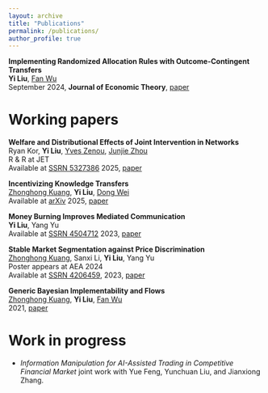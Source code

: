 ```yaml
---
layout: archive
title: "Publications"
permalink: /publications/
author_profile: true
---
```

**Implementing Randomized Allocation Rules with Outcome-Contingent Transfers**<br>
**Yi Liu**, [Fan Wu](<https://www.fanwu.info/>)<br>
September 2024, **Journal of Economic Theory**, [paper](<https://doi.org/10.1016/j.jet.2024.105878>)


Working papers
======
**Welfare and Distributional Effects of Joint Intervention in Networks**<br>
Ryan Kor, **Yi Liu**, [Yves Zenou](<https://sites.google.com/site/yvesbzenou/home>), [Junjie Zhou](<https://zhoujunjie.weebly.com/>)<br>
R & R at  JET<br>
Available at [SSRN 5327386](<https://papers.ssrn.com/sol3/papers.cfm?abstract_id=5327386>) 2025, [paper](/files/Joint_intervention_new__2025.pdf)

**Incentivizing Knowledge Transfers**<br>
[Zhonghong Kuang](<https://zhkuang.weebly.com/>), **Yi Liu**, [Dong Wei](<https://sites.google.com/view/dongwei>)<br>
Available at [arXiv](<http://arxiv.org/abs/2507.11018>) 2025, [paper](/files/knowledge_KLW.pdf)

**Money Burning Improves Mediated Communication**<br>
**Yi Liu**, Yang Yu<br>
Available at [SSRN 4504712](<https://papers.ssrn.com/sol3/papers.cfm?abstract_id=4504712>) 2023, [paper](/files/CommunicationDevice_New.pdf)

**Stable Market Segmentation against Price Discrimination**<br>
[Zhonghong Kuang](<https://zhkuang.weebly.com/>), Sanxi Li, **Yi Liu**, Yang Yu<br>
Poster appears at AEA 2024<br>
Available at [SSRN 4206459](<https://papers.ssrn.com/sol3/papers.cfm?abstract_id=4734806>), 2023, [paper](/files/market_segmentation.pdf)

**Generic Bayesian Implementability and Flows**<br>
[Zhonghong Kuang](<https://zhkuang.weebly.com/>), **Yi Liu**, [Fan Wu](<https://www.fanwu.info/>)<br>
2021, [paper](/files/bayesian_implementation.pdf)

Work in progress
======
- *Information Manipulation for AI-Assisted Trading in Competitive Financial Market* joint work with Yue Feng, Yunchuan Liu, and Jianxiong Zhang.
